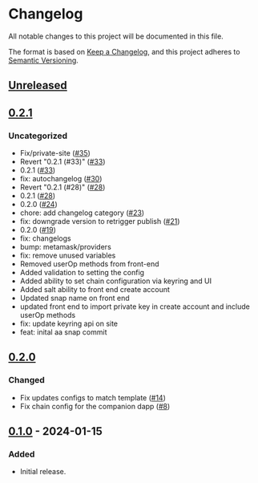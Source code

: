 # Changelog
All notable changes to this project will be documented in this file.

The format is based on [Keep a Changelog](https://keepachangelog.com/en/1.0.0/),
and this project adheres to [Semantic Versioning](https://semver.org/spec/v2.0.0.html).

## [Unreleased]

## [0.2.1]
### Uncategorized
- Fix/private-site ([#35](https://github.com/MetaMask/snap-account-abstraction-keyring/pull/35))
- Revert "0.2.1 (#33)" ([#33](https://github.com/MetaMask/snap-account-abstraction-keyring/pull/33))
- 0.2.1 ([#33](https://github.com/MetaMask/snap-account-abstraction-keyring/pull/33))
- fix: autochangelog ([#30](https://github.com/MetaMask/snap-account-abstraction-keyring/pull/30))
- Revert "0.2.1 (#28)" ([#28](https://github.com/MetaMask/snap-account-abstraction-keyring/pull/28))
- 0.2.1 ([#28](https://github.com/MetaMask/snap-account-abstraction-keyring/pull/28))
- 0.2.0 ([#24](https://github.com/MetaMask/snap-account-abstraction-keyring/pull/24))
- chore: add changelog category ([#23](https://github.com/MetaMask/snap-account-abstraction-keyring/pull/23))
- fix: downgrade version to retrigger publish ([#21](https://github.com/MetaMask/snap-account-abstraction-keyring/pull/21))
- 0.2.0 ([#19](https://github.com/MetaMask/snap-account-abstraction-keyring/pull/19))
- fix: changelogs
- bump: metamask/providers
- fix: remove unused variables
- Removed userOp methods from front-end
- Added validation to setting the config
- Added ability to set chain configuration via keyring and UI
- Added salt ability to front end create account
- Updated snap name on front end
- updated front end to import private key in create account and include userOp methods
- fix: update keyring api on site
- feat: inital aa snap commit

## [0.2.0]
### Changed
- Fix updates configs to match template ([#14](https://github.com/MetaMask/snap-account-abstraction-keyring/pull/14))
- Fix chain config for the companion dapp ([#8](https://github.com/MetaMask/snap-account-abstraction-keyring/pull/8))

## [0.1.0] - 2024-01-15
### Added
- Initial release.

[Unreleased]: https://github.com/MetaMask/snap-account-abstraction-keyring/compare/v0.2.1...HEAD
[0.2.1]: https://github.com/MetaMask/snap-account-abstraction-keyring/compare/v0.2.0...v0.2.1
[0.2.0]: https://github.com/MetaMask/snap-account-abstraction-keyring/compare/v0.1.0...v0.2.0
[0.1.0]: https://github.com/MetaMask/snap-account-abstraction-keyring/releases/tag/v0.1.0
